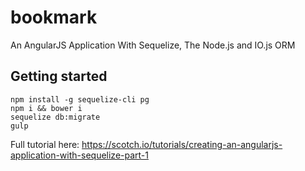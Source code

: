 # bookmark

An AngularJS Application With Sequelize, The Node.js and IO.js ORM


## Getting started

```
npm install -g sequelize-cli pg
npm i && bower i
sequelize db:migrate 
gulp
```

Full tutorial here: https://scotch.io/tutorials/creating-an-angularjs-application-with-sequelize-part-1